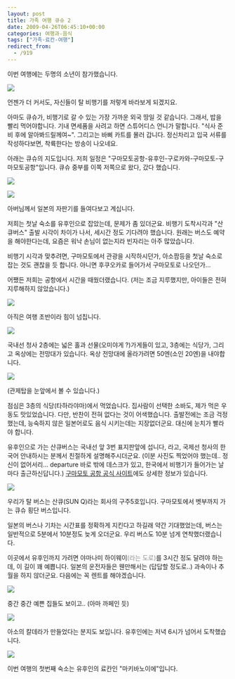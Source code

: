 ```yaml
---
layout: post
title: 가족 여행 큐슈 2
date: 2009-04-26T06:45:10+00:00
categories: 여행과-음식
tags: ["가족-료칸-여행"]
redirect_from:
  - /919
---
```




이번 여행에는 두명의 소년이 참가했습니다.

![ ](/assets/media/uploads_1_cfile1.uf.1876DA1149F42E6EE7BED5.jpg)

언젠가 더 커서도, 자신들이 탈 비행기를 저렇게 바라보게 되겠지요.

아마도 큐슈가, 비행기로 갈 수 있는 가장 가까운 외국 땅일 것 같습니다. 그래서, 밥을 빨리 먹어야합니다. 기내 면세품을 사려고 하면 스튜어디스 언니가 말합니다. "식사 준비 후에 알아봐드릴께여~". 그리고는 바삐 카트를 몰러 갑니다. 정신차리고 입국 서류를 작성하다보면, 착륙한다는 방송이 나오네요.

아래는 큐슈의 지도입니다. 저희 일정은 "구마모토공항-유후인-구로카와-구마모토-구마모토공항"입니다. 큐슈 중부를 이쪽 저쪽으로 왔다, 갔다 했습니다.

![ ](/assets/media/uploads_1_cfile24.uf.115C031049F43914D8BB08.gif)

![ ](/assets/media/uploads_1_cfile21.uf.18764F1149F430AD8E8802.jpg)

아버님께서 일본의 자판기를 들여다보고 계십니다.

저희는 첫날 숙소를 유후인으로 잡았는데, 문제가 좀 있더군요. 비행기 도착시각과 "산큐버스" 출발 시각이 차이가 나서, 세시간 정도 기다려야 했습니다. 원래는 버스도 예약을 해야한다는데, 요즘은 워낙 손님이 없는지라 빈자리는 아주 많았습니다.

비행기 시각과 맞추려면, 구마모토에서 관광을 시작하시던가, 아소팜등을 첫날 숙소로 잡는 것도 괜찮을 듯 합니다. 아니면 후쿠오카로 들어가서 구마모토로 나오던가...

어쨌든 저희는 공항에서 시간을 때웠더랬습니다. (저는 조금 지루했지만, 아이들은 전혀 지루해하지 않았습니다.)

![ ](/assets/media/uploads_1_cfile22.uf.14124C1349F431142592CE.jpg)

아직은 여행 초반이라 힘이 넘칩니다.

![ ](/assets/media/uploads_1_cfile21.uf.17485D1449F431EB2205AD.jpg)

국내선 청사 2층에는 넓은 홀과 선물(오미야게 ?)가게들이 있고, 3층에는 식당가, 그리고 옥상에는 전망대가 있습니다. 옥상 전망대에 올라가려면 50엔(소인 20엔)을 내야합니다.

![ ](/assets/media/uploads_1_cfile25.uf.1907D41249F432895D3FDD.jpg)

(관제탑을 눈앞에서 볼 수 있습니다.)

점심은 3층의 식당(타하라야마)에서 먹었습니다. 집사람이 선택한 소바도, 제가 먹은 우동도 맛있었습니다. 다만, 반찬이 전혀 없다는 것이 어색했습니다. 출발전에는 조금 걱정했는데, 능숙하지 않은 일본어로도 음식 시키는데는 지장없더군요. 대신에 눈치가 빨라야 합니다.

유후인으로 가는 산큐버스는 국내선 앞 3번 표지판앞에 섭니다, 라고, 국제선 청사의 한국어 안내하시는 분께서 친절하게 설명해주시더군요. (이분 사진도 찍었어야 했는데.. 정신이 없어서리... departure 바로 밖에 데스크가 있고, 한국에서 비행기가 들어가는 날마다 출근하신답니다.) <a title="[http://www.kmj-ab.co.jp/korea/]로 이동합니다." href="http://www.kmj-ab.co.jp/korea/" target="_blank">구마모토 공항 공식 사이트</a>에도 상세한 정보가 있습니다.

![ ](/assets/media/uploads_1_cfile5.uf.195BB41049F43353F90945.jpg)

우리가 탈 버스는 산큐(SUN Q)라는 회사의 구주5호입니다. 구마모토에서 벳부까지 가는 큐슈 횡단 버스입니다.

일본의 버스나 기차는 시간표를 정확하게 지킨다고 하길래 약간 기대했었는데, 버스는 일반적으로 5분에서 10분정도 늦게 오더군요. 우리 버스도 10분 넘게 연착했더랬습니다.

이곳에서 유후인까지 가려면 야마나미 하이웨이<font color="#8e8e8e">(라는 도로)</font>를 3시간 정도 달려야 하는데, 이 길이 꽤 예쁩니다. 일본의 운전자들은 웬만해서는 (답답할 정도로..) 과속이나 추월을 하지 않더군요. 다음에는 꼭 렌트를 해야겠습니다.

![ ](/assets/media/uploads_1_cfile2.uf.11132A1349F4062BC1640F.jpg)

중간 중간 예쁜 집들도 보이고.. (아마 까페인 듯)

![ ](/assets/media/uploads_1_cfile2.uf.11132A1349F40636C28FDB.jpg)

아소의 칼데라가 만들었다는 분지도 보입니다. 유후인에는 저녁 6시가 넘어서 도착했습니다.

![ ](/assets/media/uploads_1_cfile1.uf.1629FB0F49F402C2D26446.jpg)

이번 여행의 첫번째 숙소는 유후인의 료칸인 "마키바노이에"입니다.
